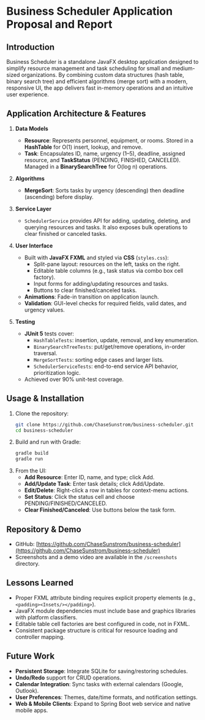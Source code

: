 # Business Scheduler Application Proposal and Report

## Introduction
Business Scheduler is a standalone JavaFX desktop application designed to simplify resource management and task scheduling for small and medium-sized organizations. By combining custom data structures (hash table, binary search tree) and efficient algorithms (merge sort) with a modern, responsive UI, the app delivers fast in-memory operations and an intuitive user experience.

## Application Architecture & Features

1. **Data Models**
   - **Resource**: Represents personnel, equipment, or rooms. Stored in a **HashTable** for O(1) insert, lookup, and remove.
   - **Task**: Encapsulates ID, name, urgency (1–5), deadline, assigned resource, and **TaskStatus** (PENDING, FINISHED, CANCELED). Managed in a **BinarySearchTree** for O(log n) operations.

2. **Algorithms**
   - **MergeSort**: Sorts tasks by urgency (descending) then deadline (ascending) before display.

3. **Service Layer**
   - `SchedulerService` provides API for adding, updating, deleting, and querying resources and tasks. It also exposes bulk operations to clear finished or canceled tasks.

4. **User Interface**
   - Built with **JavaFX FXML** and styled via **CSS** (`styles.css`):
     - Split-pane layout: resources on the left, tasks on the right.
     - Editable table columns (e.g., task status via combo box cell factory).
     - Input forms for adding/updating resources and tasks.
     - Buttons to clear finished/canceled tasks.
   - **Animations**: Fade-in transition on application launch.
   - **Validation**: GUI-level checks for required fields, valid dates, and urgency values.

5. **Testing**
   - **JUnit 5** tests cover:
     - `HashTableTests`: insertion, update, removal, and key enumeration.
     - `BinarySearchTreeTests`: put/get/remove operations, in-order traversal.
     - `MergeSortTests`: sorting edge cases and larger lists.
     - `SchedulerServiceTests`: end-to-end service API behavior, prioritization logic.
   - Achieved over 90% unit-test coverage.

## Usage & Installation
1. Clone the repository:
   ```bash
   git clone https://github.com/ChaseSunstrom/business-scheduler.git
   cd business-scheduler
   ```
2. Build and run with Gradle:
   ```bash
   gradle build
   gradle run
   ```
3. From the UI:
   - **Add Resource**: Enter ID, name, and type; click Add.
   - **Add/Update Task**: Enter task details; click Add/Update.
   - **Edit/Delete**: Right-click a row in tables for context-menu actions.
   - **Set Status**: Click the status cell and choose PENDING/FINISHED/CANCELED.
   - **Clear Finished/Canceled**: Use buttons below the task form.

## Repository & Demo
- GitHub: [https://github.com/ChaseSunstrom/business-scheduler](https://github.com/ChaseSunstrom/business-scheduler)
- Screenshots and a demo video are available in the `/screenshots` directory.

## Lessons Learned
- Proper FXML attribute binding requires explicit property elements (e.g., `<padding><Insets/></padding>`).
- JavaFX module dependencies must include base and graphics libraries with platform classifiers.
- Editable table cell factories are best configured in code, not in FXML.
- Consistent package structure is critical for resource loading and controller mapping.

## Future Work
- **Persistent Storage**: Integrate SQLite for saving/restoring schedules.
- **Undo/Redo** support for CRUD operations.
- **Calendar Integration**: Sync tasks with external calendars (Google, Outlook).
- **User Preferences**: Themes, date/time formats, and notification settings.
- **Web & Mobile Clients**: Expand to Spring Boot web service and native mobile apps.
